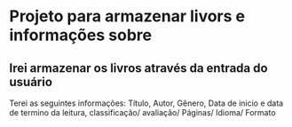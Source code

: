 # Projeto para armazenar livors e informações sobre
## Irei armazenar os livros através da entrada do usuário
Terei as seguintes informações:
Título, Autor, Gênero, Data de inicio e data de termino da leitura, classificação/ avaliação/ Páginas/ Idioma/ Formato